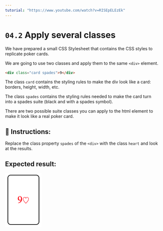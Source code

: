 ```yaml
---
tutorial: "https://www.youtube.com/watch?v=RISEpELEzEk"
---
```


# `04.2` Apply several classes

We have prepared a small CSS Stylesheet that contains the CSS styles to replicate poker cards.

We are going to use two classes and apply them to the same `<div>` element.

```html
<div class="card spades">9</div>
```

The class `card` contains the styling rules to make the div look like a card: borders, height, width, etc.

The class `spades` contains the styling rules needed to make the card turn into a spades suite (black and with a spades symbol).

There are two possible suite classes you can apply to the html element to make it look like a real poker card.

## 📝 Instructions:

Replace the class property `spades` of the `<div>` with the class `heart` and look at the results.


## Expected result:

![Poker Card Heart](../../.learn/assets/04.2-1.png?raw=true)
